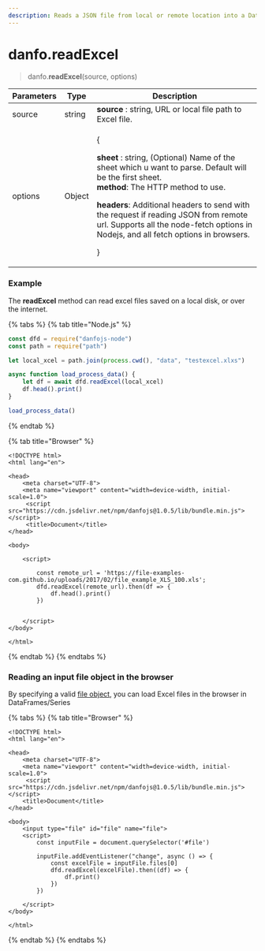 ```yaml
---
description: Reads a JSON file from local or remote location into a DataFrame.
---
```


# danfo.readExcel

> danfo.**readExcel**(source, options)

| Parameters | Type   | Description                                                                                                                                                                                                                                                                                                                                                                                     |
| ---------- | ------ | ----------------------------------------------------------------------------------------------------------------------------------------------------------------------------------------------------------------------------------------------------------------------------------------------------------------------------------------------------------------------------------------------- |
| source     | string | **source** : string, URL or local file path to Excel file.                                                                                                                                                                                                                                                                                                                                      |
| options    | Object | <p>{</p><p><strong>sheet</strong> : string, (Optional) Name of the sheet which u want to parse. Default will be the first sheet.<br><strong>method</strong>: The HTTP method to use.</p><p><strong>headers</strong>: Additional headers to send with the request if reading JSON from remote url. Supports all the node-fetch options in Nodejs, and all fetch options in browsers.</p><p>}</p> |

### Example

The **readExcel** method can read excel files saved on a local disk, or over the internet.

{% tabs %}
{% tab title="Node.js" %}
```javascript
const dfd = require("danfojs-node")
const path = require("path")

let local_xcel = path.join(process.cwd(), "data", "testexcel.xlxs")

async function load_process_data() {
    let df = await dfd.readExcel(local_xcel)
    df.head().print()
}

load_process_data()
```
{% endtab %}

{% tab title="Browser" %}
```markup
<!DOCTYPE html>
<html lang="en">

<head>
    <meta charset="UTF-8">
    <meta name="viewport" content="width=device-width, initial-scale=1.0">
     <script src="https://cdn.jsdelivr.net/npm/danfojs@1.0.5/lib/bundle.min.js"></script>
     <title>Document</title>
</head>

<body>

    <script>

        const remote_url = 'https://file-examples-com.github.io/uploads/2017/02/file_example_XLS_100.xls';
        dfd.readExcel(remote_url).then(df => {
            df.head().print()
        })

         
    </script>
</body>

</html>
```
{% endtab %}
{% endtabs %}



### **Reading an input file object in the browser**

By specifying a valid [file object](https://developer.mozilla.org/en-US/docs/Web/API/File), you can load Excel files in the browser in DataFrames/Series

{% tabs %}
{% tab title="Browser" %}
```markup
<!DOCTYPE html>
<html lang="en">

<head>
    <meta charset="UTF-8">
    <meta name="viewport" content="width=device-width, initial-scale=1.0">
     <script src="https://cdn.jsdelivr.net/npm/danfojs@1.0.5/lib/bundle.min.js"></script>
    <title>Document</title>
</head>

<body>
    <input type="file" id="file" name="file">
    <script>
        const inputFile = document.querySelector('#file')
        
        inputFile.addEventListener("change", async () => {
            const excelFile = inputFile.files[0]
            dfd.readExcel(excelFile).then((df) => {
                df.print()
            })
        })
         
    </script>
</body>

</html>
```
{% endtab %}
{% endtabs %}
